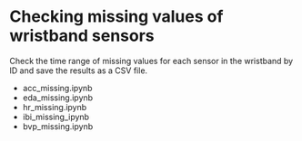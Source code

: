 # Checking missing values of wristband sensors
Check the time range of missing values for each sensor in the wristband by ID and save the results as a CSV file.

* acc_missing.ipynb
* eda_missing.ipynb
* hr_missing.ipynb
* ibi_missing_ipynb
* bvp_missing.ipynb